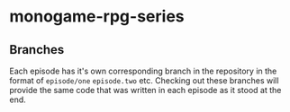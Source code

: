 # monogame-rpg-series

## Branches

Each episode has it's own corresponding branch in the repository in the format of `episode/one` `episode.two` etc.  Checking out these  branches will provide the same code that was written in each episode as it stood at the end.
